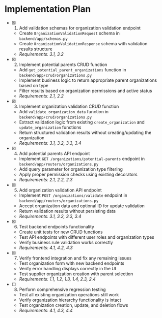 # Implementation Plan

- [x] 1. Add validation schemas for organization validation endpoint







  - Create `OrganizationValidationRequest` schema in `backend/app/schemas.py`
  - Create `OrganizationValidationResponse` schema with validation results structure
  - _Requirements: 3.1, 3.2_

- [x] 2. Implement potential parents CRUD function






  - Add `get_potential_parent_organizations` function in `backend/app/crud/organizations.py`
  - Implement business logic to return appropriate parent organizations based on type
  - Filter results based on organization permissions and active status
  - _Requirements: 2.1, 2.2_

- [x] 3. Implement organization validation CRUD function












  - Add `validate_organization_data` function in `backend/app/crud/organizations.py`
  - Extract validation logic from existing `create_organization` and `update_organization` functions
  - Return structured validation results without creating/updating the organization
  - _Requirements: 3.1, 3.2, 3.3, 3.4_





- [x] 4. Add potential parents API endpoint





  - Implement `GET /organizations/potential-parents` endpoint in `backend/app/routers/organizations.py`
  - Add query parameter for organization type filtering
  - Apply proper permission checks using existing decorators
  - _Requirements: 2.1, 2.2, 2.3_

- [x] 5. Add organization validation API endpoint





  - Implement `POST /organizations/validate` endpoint in `backend/app/routers/organizations.py`
  - Accept organization data and optional ID for update validation
  - Return validation results without persisting data
  - _Requirements: 3.1, 3.2, 3.3, 3.4_

- [x] 6. Test backend endpoints functionality






  - Create unit tests for new CRUD functions
  - Test API endpoints with different user roles and organization types
  - Verify business rule validation works correctly
  - _Requirements: 4.1, 4.2, 4.3_

- [x] 7. Verify frontend integration and fix any remaining issues






  - Test organization form with new backend endpoints
  - Verify error handling displays correctly in the UI
  - Test supplier organization creation with parent selection
  - _Requirements: 1.1, 1.2, 1.3, 1.4, 2.3, 2.4_

- [ ] 8. Perform comprehensive regression testing




  - Test all existing organization operations still work
  - Verify organization hierarchy functionality is intact
  - Test organization creation, update, and deletion flows
  - _Requirements: 4.1, 4.3, 4.4_